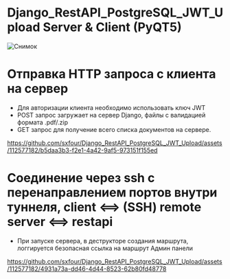 # Django_RestAPI_PostgreSQL_JWT_Upload Server & Client (PyQT5)
![Снимок](https://github.com/sxfour/Django_RestAPI_PostgreSQL_JWT_Upload/assets/112577182/09aaa80f-3180-4929-9ea8-4bcad472f26d)
# Отправка HTTP запроса с клиента на сервер
- Для авторизации клиента необходимо использовать ключ JWT
- POST запрос загружает на сервер Django, файлы с валидацией формата .pdf/.zip
- GET запрос для получение всего списка документов на сервере.
  
https://github.com/sxfour/Django_RestAPI_PostgreSQL_JWT_Upload/assets/112577182/b5daa3b3-f2e1-4a42-9af5-973151f155ed

# Соединение через ssh с перенаправлением портов внутри туннеля, client <==> (SSH) remote server <==> restapi
- При запуске сервера, в деструкторе создания маршрута, логгируется безопасная ссылка на маршрут Админ панели
  
https://github.com/sxfour/Django_RestAPI_PostgreSQL_JWT_Upload/assets/112577182/4931a73a-dd46-4d44-8523-62b80fd48778
